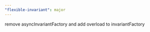```yaml
---
"flexible-invariant": major
---
```


remove asyncInvariantFactory and add overload to invariantFactory
